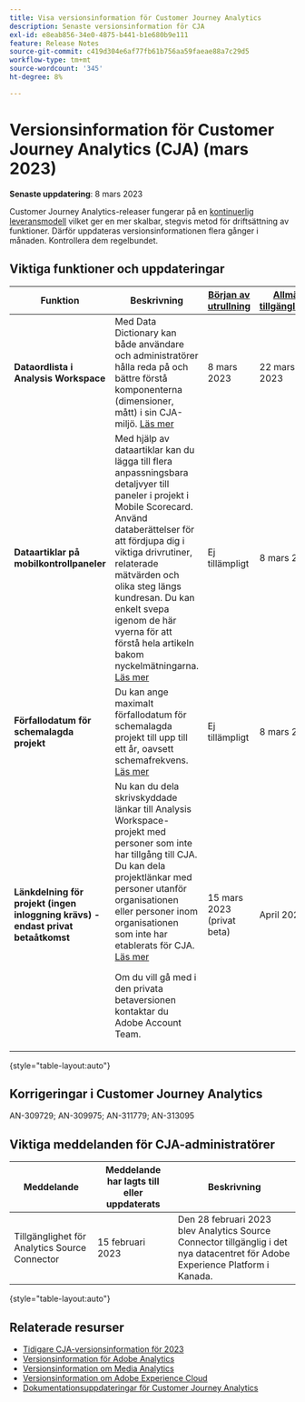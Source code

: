 ```yaml
---
title: Visa versionsinformation för Customer Journey Analytics
description: Senaste versionsinformation för CJA
exl-id: e8eab856-34e0-4875-b441-b1e680b9e111
feature: Release Notes
source-git-commit: c419d304e6af77fb61b756aa59faeae88a7c29d5
workflow-type: tm+mt
source-wordcount: '345'
ht-degree: 8%

---
```


# Versionsinformation för Customer Journey Analytics (CJA) (mars 2023)

**Senaste uppdatering**: 8 mars 2023

Customer Journey Analytics-releaser fungerar på en [kontinuerlig leveransmodell](releases.md) vilket ger en mer skalbar, stegvis metod för driftsättning av funktioner. Därför uppdateras versionsinformationen flera gånger i månaden. Kontrollera dem regelbundet.

## Viktiga funktioner och uppdateringar

| Funktion | Beskrivning | [Början av utrullning](/help/release-notes/releases.md) | [Allmän tillgänglighet](/help/release-notes/releases.md) |
| ----------- | ---------- | ----- | --- |
| **Dataordlista i Analysis Workspace** | Med Data Dictionary kan både användare och administratörer hålla reda på och bättre förstå komponenterna (dimensioner, mått) i sin CJA-miljö. [Läs mer](/help/components/data-dictionary/data-dictionary-overview.md) | 8 mars 2023 | 22 mars 2023 |
| **Dataartiklar på mobilkontrollpaneler** | Med hjälp av dataartiklar kan du lägga till flera anpassningsbara detaljvyer till paneler i projekt i Mobile Scorecard. Använd databerättelser för att fördjupa dig i viktiga drivrutiner, relaterade mätvärden och olika steg längs kundresan. Du kan enkelt svepa igenom de här vyerna för att förstå hela artikeln bakom nyckelmätningarna. [Läs mer](/help/mobile-app/create-scorecard.md#create-data-story) | Ej tillämpligt | 8 mars 2023 |
| **Förfallodatum för schemalagda projekt** | Du kan ange maximalt förfallodatum för schemalagda projekt till upp till ett år, oavsett schemafrekvens. [Läs mer](/help/analysis-workspace/curate-share/t-schedule-report.md) | Ej tillämpligt | 8 mars 2023 |
| **Länkdelning för projekt (ingen inloggning krävs) - endast privat betaåtkomst** | Nu kan du dela skrivskyddade länkar till Analysis Workspace-projekt med personer som inte har tillgång till CJA. Du kan dela projektlänkar med personer utanför organisationen eller personer inom organisationen som inte har etablerats för CJA. [Läs mer](/help/analysis-workspace/curate-share/share-projects.md)<p>Om du vill gå med i den privata betaversionen kontaktar du Adobe Account Team. | 15 mars 2023 (privat beta) | April 2023 |

{style="table-layout:auto"}

## Korrigeringar i Customer Journey Analytics

AN-309729; AN-309975; AN-311779; AN-313095

## Viktiga meddelanden för CJA-administratörer

| Meddelande | Meddelande har lagts till eller uppdaterats | Beskrivning |
| --- | --- | --- |
| Tillgänglighet för Analytics Source Connector | 15 februari 2023 | Den 28 februari 2023 blev Analytics Source Connector tillgänglig i det nya datacentret för Adobe Experience Platform i Kanada. |

{style="table-layout:auto"}

## Relaterade resurser

* [Tidigare CJA-versionsinformation för 2023](/help/release-notes/2023.md)
* [Versionsinformation för Adobe Analytics](https://experienceleague.adobe.com/docs/analytics/release-notes/latest.html?lang=en)
* [Versionsinformation om Media Analytics](https://experienceleague.adobe.com/docs/media-analytics/using/additional-resources/release-notes.html)
* [Versionsinformation om Adobe Experience Cloud](https://experienceleague.adobe.com/docs/release-notes/experience-cloud/current.html?lang=sv)
* [Dokumentationsuppdateringar för Customer Journey Analytics](/help/release-notes/doc-changes.md)
